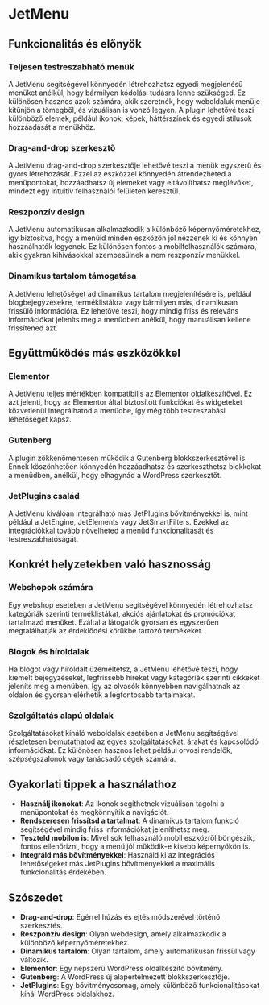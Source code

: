 # JetMenu

## Funkcionalitás és előnyök

### Teljesen testreszabható menük

A JetMenu segítségével könnyedén létrehozhatsz egyedi megjelenésű menüket anélkül, hogy bármilyen kódolási tudásra lenne szükséged. Ez különösen hasznos azok számára, akik szeretnék, hogy weboldaluk menüje kitűnjön a tömegből, és vizuálisan is vonzó legyen. A plugin lehetővé teszi különböző elemek, például ikonok, képek, háttérszínek és egyedi stílusok hozzáadását a menükhöz.

### Drag-and-drop szerkesztő

A JetMenu drag-and-drop szerkesztője lehetővé teszi a menük egyszerű és gyors létrehozását. Ezzel az eszközzel könnyedén átrendezheted a menüpontokat, hozzáadhatsz új elemeket vagy eltávolíthatsz meglévőket, mindezt egy intuitív felhasználói felületen keresztül.

### Reszponzív design

A JetMenu automatikusan alkalmazkodik a különböző képernyőméretekhez, így biztosítva, hogy a menüid minden eszközön jól nézzenek ki és könnyen használhatók legyenek. Ez különösen fontos a mobilfelhasználók számára, akik gyakran kihívásokkal szembesülnek a nem reszponzív menükkel.

### Dinamikus tartalom támogatása

A JetMenu lehetőséget ad dinamikus tartalom megjelenítésére is, például blogbejegyzésekre, terméklistákra vagy bármilyen más, dinamikusan frissülő információra. Ez lehetővé teszi, hogy mindig friss és releváns információkat jeleníts meg a menüdben anélkül, hogy manuálisan kellene frissítened azt.

## Együttműködés más eszközökkel

### Elementor

A JetMenu teljes mértékben kompatibilis az Elementor oldalkészítővel. Ez azt jelenti, hogy az Elementor által biztosított funkciókat és widgeteket közvetlenül integrálhatod a menüdbe, így még több testreszabási lehetőséget kapsz.

### Gutenberg

A plugin zökkenőmentesen működik a Gutenberg blokkszerkesztővel is. Ennek köszönhetően könnyedén hozzáadhatsz és szerkeszthetsz blokkokat a menüdben, anélkül, hogy elhagynád a WordPress szerkesztőt.

### JetPlugins család

A JetMenu kiválóan integrálható más JetPlugins bővítményekkel is, mint például a JetEngine, JetElements vagy JetSmartFilters. Ezekkel az integrációkkal tovább növelheted a menüd funkcionalitását és testreszabhatóságát.

## Konkrét helyzetekben való hasznosság

### Webshopok számára

Egy webshop esetében a JetMenu segítségével könnyedén létrehozhatsz kategóriák szerinti terméklistákat, akciós ajánlatokat és promóciókat tartalmazó menüket. Ezáltal a látogatók gyorsan és egyszerűen megtalálhatják az érdeklődési körükbe tartozó termékeket.

### Blogok és híroldalak

Ha blogot vagy híroldalt üzemeltetsz, a JetMenu lehetővé teszi, hogy kiemelt bejegyzéseket, legfrissebb híreket vagy kategóriák szerinti cikkeket jeleníts meg a menüben. Így az olvasók könnyebben navigálhatnak az oldalon és gyorsan elérhetik a legfontosabb tartalmakat.

### Szolgáltatás alapú oldalak

Szolgáltatásokat kínáló weboldalak esetében a JetMenu segítségével részletesen bemutathatod az egyes szolgáltatásokat, árakat és kapcsolódó információkat. Ez különösen hasznos lehet például orvosi rendelők, szépségszalonok vagy tanácsadó cégek számára.

## Gyakorlati tippek a használathoz

- **Használj ikonokat**: Az ikonok segíthetnek vizuálisan tagolni a menüpontokat és megkönnyítik a navigációt.
- **Rendszeresen frissítsd a tartalmat**: A dinamikus tartalom funkció segítségével mindig friss információkat jeleníthetsz meg.
- **Teszteld mobilon is**: Mivel sok felhasználó mobil eszközről böngészik, fontos ellenőrizni, hogy a menü jól működik-e kisebb képernyőkön is.
- **Integráld más bővítményekkel**: Használd ki az integrációs lehetőségeket más JetPlugins bővítményekkel a maximális funkcionalitás érdekében.

## Szószedet

- **Drag-and-drop**: Egérrel húzás és ejtés módszerével történő szerkesztés.
- **Reszponzív design**: Olyan webdesign, amely alkalmazkodik a különböző képernyőméretekhez.
- **Dinamikus tartalom**: Olyan tartalom, amely automatikusan frissül vagy változik.
- **Elementor**: Egy népszerű WordPress oldalkészítő bővítmény.
- **Gutenberg**: A WordPress új alapértelmezett blokkszerkesztője.
- **JetPlugins**: Egy bővítménycsomag, amely különböző funkcionalitásokat kínál WordPress oldalakhoz.